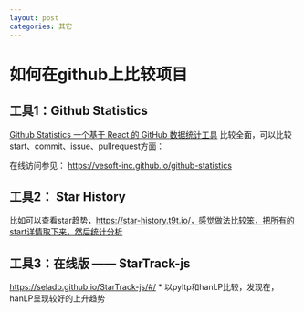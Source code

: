 ```yaml
---
layout: post
categories: 其它
---
```


# 如何在github上比较项目

## 工具1：Github Statistics 
[Github Statistics 一个基于 React 的 GitHub 数据统计工具](https://zhuanlan.zhihu.com/p/99245947)
比较全面，可以比较start、commit、issue、pullrequest方面：

在线访问参见：
https://vesoft-inc.github.io/github-statistics

## 工具2： Star History 
比如可以查看star趋势，https://star-history.t9t.io/，感觉做法比较笨，把所有的start详情取下来，然后统计分析

## 工具3：在线版 —— StarTrack-js
https://seladb.github.io/StarTrack-js/#/
    * 以pyltp和hanLP比较，发现在，hanLP呈现较好的上升趋势

